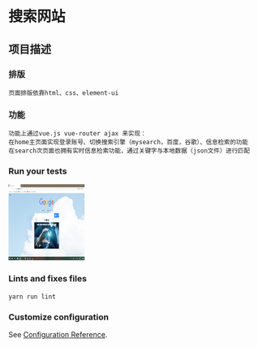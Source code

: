 # 搜索网站

## 项目描述
### 排版
```
页面排版依靠html、css、element-ui
```

### 功能
```
功能上通过vue.js vue-router ajax 来实现：
在home主页面实现登录账号、切换搜索引擎（mysearch，百度，谷歌）、信息检索的功能
在search次页面也拥有实时信息检索功能，通过关键字与本地数据（json文件）进行匹配
```

### Run your tests
<img src="https://github.com/Nancysss/NancySearch/blob/master/public/3.png" width="150" height="150" alt="图片加载失败时，显示这段字"/>

### Lints and fixes files
```
yarn run lint
```

### Customize configuration
See [Configuration Reference](https://cli.vuejs.org/config/).
